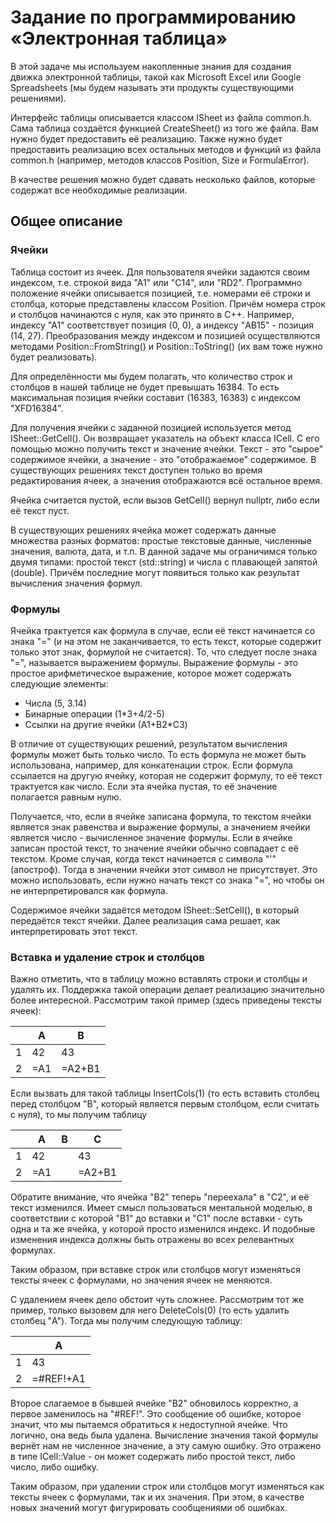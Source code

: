 # Задание по программированию «Электронная таблица»

В этой задаче мы используем накопленные знания для создания движка электронной таблицы, такой как Microsoft Excel или Google Spreadsheets (мы будем называть эти продукты существующими решениями).

Интерфейс таблицы описывается классом ISheet из файла common.h. Сама таблица создаётся функцией CreateSheet() из того же файла. Вам нужно будет предоставить её реализацию. Также нужно будет предоставить реализацию всех остальных методов и функций из файла common.h (например, методов классов Position, Size и FormulaError).

В качестве решения можно будет сдавать несколько файлов, которые содержат все необходимые реализации.

## Общее описание

### Ячейки

Таблица состоит из ячеек. Для пользователя ячейки задаются своим индексом, т.е. строкой вида "А1" или "С14", или "RD2". Программно положение ячейки описывается позицией, т.е. номерами её строки и столбца, которые представлены классом Position. Причём номера строк и столбцов начинаются с нуля, как это принято в С++. Например, индексу "А1" соответствует позиция (0, 0), а индексу "AB15" - позиция (14, 27). Преобразования между индексом и позицией осуществляются методами Position::FromString() и Position::ToString() (их вам тоже нужно будет реализовать).

Для определённости мы будем полагать, что количество строк и столбцов в нашей таблице не будет превышать 16384. То есть максимальная позиция ячейки составит (16383, 16383) с индексом "XFD16384".

Для получения ячейки с заданной позицией используется метод ISheet::GetCell(). Он возвращает указатель на объект класса ICell. С его помощью можно получить текст и значение ячейки. Текст - это "сырое" содержимое ячейки, а значение - это "отображаемое" содержимое. В существующих решениях текст доступен только во время редактирования ячеек, а значения отображаются всё остальное время.

Ячейка считается пустой, если вызов GetCell() вернул nullptr, либо если её текст пуст.

В существующих решениях ячейка может содержать данные множества разных форматов: простые текстовые данные, численные значения, валюта, дата, и т.п. В данной задаче мы ограничимся только двумя типами: простой текст (std::string) и числа с плавающей запятой (double). Причём последние могут появиться только как результат вычисления значения формул.

### Формулы

Ячейка трактуется как формула в случае, если её текст начинается со знака "=" (и на этом не заканчивается, то есть текст, которые содержит только этот знак, формулой не считается). То, что следует после знака "=", называется выражением формулы. Выражение формулы - это простое арифметическое выражение, которое может содержать следующие элементы:

- Числа (5, 3.14)
- Бинарные операции (1\*3+4\/2-5)
- Ссылки на другие ячейки (А1+B2\*C3)

В отличие от существующих решений, результатом вычисления формулы может быть только число. То есть формула не может быть использована, например, для конкатенации строк. Если формула ссылается на другую ячейку, которая не содержит формулу, то её текст трактуется как число. Если эта ячейка пустая, то её значение полагается равным нулю.

Получается, что, если в ячейке записана формула, то текстом ячейки является знак равенства и выражение формулы, а значением ячейки является число - вычисленное значение формулы. Если в ячейке записан простой текст, то значение ячейки обычно совпадает с её текстом. Кроме случая, когда текст начинается с символа "'" (апостроф). Тогда в значении ячейки этот символ не присутствует. Это можно использовать, если нужно начать текст со знака "=", но чтобы он не интерпретировался как формула.

Содержимое ячейки задаётся методом ISheet::SetCell(), в который передаётся текст ячейки. Далее реализация сама решает, как интерпретировать этот текст.

### Вставка и удаление строк и столбцов
Важно отметить, что в таблицу можно вставлять строки и столбцы и удалять их. Поддержка такой операции делает реализацию значительно более интересной. Рассмотрим такой пример (здесь приведены тексты ячеек):

| | A | B |
|-|---|---|
|1|42|43|
|2|=A1|=A2+B1|

Если вызвать для такой таблицы InsertCols(1) (то есть вставить столбец перед столбцом "B", который является первым столбцом, если считать с нуля), то мы получим таблицу 


| | A | B | C |
|-|---|---|---|
|1|42| |43|
|2|=A1| |=A2+B1|

Обратите внимание, что ячейка "B2" теперь "переехала" в "С2", и её текст изменился. Имеет смысл пользоваться ментальной моделью, в соответствии с которой "B1" до вставки и "С1" после вставки - суть одна и та же ячейка, у которой просто изменился индекс. И подобные изменения индекса должны быть отражены во всех релевантных формулах.

Таким образом, при вставке строк или столбцов могут изменяться тексты ячеек с формулами, но значения ячеек не меняются.

С удалением ячеек дело обстоит чуть сложнее. Рассмотрим тот же пример, только вызовем для него DeleteCols(0) (то есть удалить столбец "A"). Тогда мы получим следующую таблицу:

| | A |
|-|---|
|1|43|
|2|=#REF!+A1|

Второе слагаемое в бывшей ячейке "B2" обновилось корректно, а первое заменилось на "#REF!". Это сообщение об ошибке, которое значит, что мы пытаемся обратиться к недоступной ячейке. Что логично, она ведь была удалена. Вычисление значения такой формулы вернёт нам не численное значение, а эту самую ошибку. Это отражено в типе ICell::Value - он может содержать либо простой текст, либо число, либо ошибку.

Таким образом, при удалении строк или столбцов могут изменяться как тексты ячеек с формулами, так и их значения. При этом, в качестве новых значений могут фигурировать сообщениями об ошибках.

